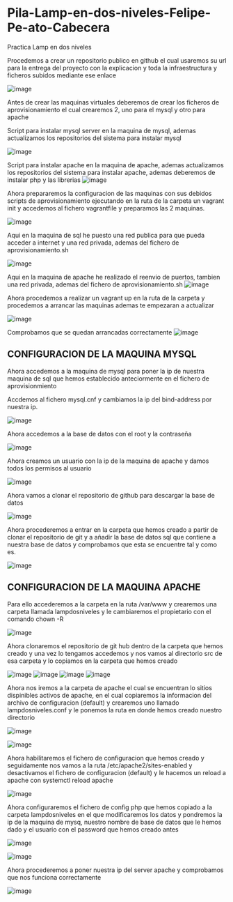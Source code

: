 # Pila-Lamp-en-dos-niveles-Felipe-Pe-ato-Cabecera

Practica Lamp en dos niveles

Procedemos a crear un repositorio publico en github el cual usaremos su url para la entrega del proyecto con la explicacion y toda la infraestructura y ficheros subidos mediante ese enlace

![image](https://github.com/user-attachments/assets/2f264a68-ebab-4895-a6a4-cf6ec648bd3a)




Antes de crear las maquinas virtuales deberemos de crear los ficheros de aprovisionamiento el cual crearemos 2, uno para el mysql y otro para apache

Script para instalar mysql server en la maquina de mysql, ademas actualizamos los repositorios del sistema para instalar mysql

![image](https://github.com/user-attachments/assets/7ad1d5c3-a0f0-464a-81f1-3a1d8cc816ee)



Script para instalar apache en la maquina de apache, ademas actualizamos los repositorios del sistema para instalar apache, ademas deberemos de instalar php y las librerias
![image](https://github.com/user-attachments/assets/8d8955a2-40e8-42aa-bced-14eb7c257e92)



Ahora prepararemos la configuracion de las maquinas con sus debidos scripts de aprovisionamiento ejecutando en la ruta de la carpeta un vagrant init y accedemos al fichero vagrantfile y preparamos las 2 maquinas.


![image](https://github.com/user-attachments/assets/3017ae89-54af-40a5-89f8-1111366485ce)


Aqui en la maquina de sql he puesto una red publica para que pueda acceder a internet y una red privada, ademas del fichero de aprovisionamiento.sh



![image](https://github.com/user-attachments/assets/6cdf2ad8-3188-4941-a768-747eedcd50ad)



Aqui en la maquina de apache he realizado el reenvio de puertos, tambien una red privada, ademas del fichero de aprovisionamiento.sh
![image](https://github.com/user-attachments/assets/83bb3e4b-ef6b-48f1-a634-781d48f5cc7a)



Ahora procedemos a realizar un vagrant up en la ruta de la carpeta y procedemos a arrancar las maquinas ademas te empezaran a actualizar

![image](https://github.com/user-attachments/assets/076000fc-a210-477c-915c-9add0875636b)


Comprobamos que se quedan arrancadas correctamente
![image](https://github.com/user-attachments/assets/6233d258-28ee-4df5-b23f-7c6eeb0ad82c)




## CONFIGURACION DE LA MAQUINA MYSQL


Ahora accedemos a la maquina de mysql para poner la ip de nuestra maquina de sql que hemos
establecido anteciormente en el fichero de aprovisionmiento

Accdemos al fichero mysql.cnf y cambiamos la ip del bind-address por nuestra ip.

![image](https://github.com/user-attachments/assets/617e6519-3420-4e9b-8cd1-e4efc7e81755)


Ahora accedemos a la base de datos con el root y la contraseña

![image](https://github.com/user-attachments/assets/9bfe5a23-c792-4603-9fef-636c30827994)

Ahora creamos un usuario con la ip de la maquina de apache y damos todos los permisos al usuario

![image](https://github.com/user-attachments/assets/b6412dcd-60f8-47eb-84d7-ef87a428055f)


Ahora vamos a clonar el repositorio de github para descargar la base de datos

![image](https://github.com/user-attachments/assets/91a325c7-c85d-4757-8112-7d0653306edd)


Ahora procederemos a entrar en la carpeta que hemos creado a partir de clonar el repositorio de git y a añadir la base de datos sql que contiene a nuestra base de datos y comprobamos que esta se encuentre tal y como es.


![image](https://github.com/user-attachments/assets/c22c216b-9302-41ea-94d7-3364d568bc01)



## CONFIGURACION DE LA MAQUINA APACHE

Para ello accederemos a la carpeta en la ruta /var/www y crearemos una carpeta llamada
lampdosniveles y le cambiaremos el propietario con el comando chown -R

![image](https://github.com/user-attachments/assets/7f978210-fa46-4f30-aed4-23efa2a9e23d)


Ahora clonaremos el repositorio de git hub dentro de la carpeta que hemos creado y una vez lo tengamos accedemos y nos vamos al directorio src de esa carpeta y lo copiamos en la carpeta que hemos creado

![image](https://github.com/user-attachments/assets/907f7f3f-df37-4548-85b6-cf5ad8f83fc1)
![image](https://github.com/user-attachments/assets/facb2ebf-02af-4da0-8510-f96192826bf3)
![image](https://github.com/user-attachments/assets/4446d4f7-aa49-4038-ac2f-e81f3aca44ef)
![image](https://github.com/user-attachments/assets/8447b234-2d7a-4863-8200-1c46d0dc03d3)



Ahora nos iremos a la carpeta de apache el cual se encuentran lo sitios dispinibles activos de apache, en el cual copiaremos la informacion del archivo de configuracion (default) y crearemos uno llamado lampdosniveles.conf y le ponemos la ruta en donde hemos creado nuestro directorio

![image](https://github.com/user-attachments/assets/dd22e6e4-70d2-4a41-b3a1-98b0217e0822)

![image](https://github.com/user-attachments/assets/e20b88dd-6b4c-457d-a6b0-af32823925e8)


Ahora habilitaremos el fichero de configuracion que hemos creado y seguidamente nos vamos a la ruta /etc/apache2/sites-enabled y desactivamos el fichero de configuracion (default) y le hacemos un reload a apache con systemctl reload apache

![image](https://github.com/user-attachments/assets/7d5209f8-2bf5-40ac-b8b2-84ac47487833)


Ahora configuraremos el fichero de config php que hemos copiado a la carpeta lampdosniveles en el que modificaremos los datos y pondremos la ip de la maquina de mysq, nuestro nombre de base de datos que le hemos dado y el usuario con el password que hemos creado antes

![image](https://github.com/user-attachments/assets/a1bc1795-ec88-4a10-8b21-50e7dff979a6)

![image](https://github.com/user-attachments/assets/5a52c80f-f556-4a28-a02e-1ecb9154950c)

Ahora procederemos a poner nuestra ip del server apache y comprobamos que nos funciona
correctamente

![image](https://github.com/user-attachments/assets/387ef90e-68df-4246-b6c3-c7c7d90f1c8a)






